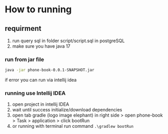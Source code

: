 # How to running 


## requirment
1. run query sql in folder script/script.sql in postgreSQL
2. make sure you have java 17

### run from jar file
```bash
java -jar phone-book-0.0.1-SNAPSHOT.jar
```
if error you can run via intellij idea

### running use Intellij IDEA
1. open project in intellij IDEA
2. wait until success initialize/download dependencies
3. open tab gradle (logo image elephant) in right side > open phone-book > Task > application > click bootRun
4. or running with terminal run command ```.\gradlew bootRun```
